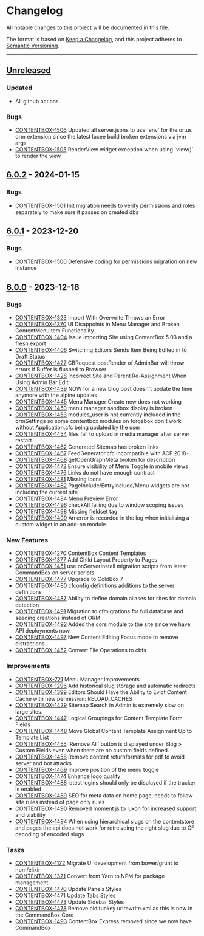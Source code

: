 # Changelog

All notable changes to this project will be documented in this file.

The format is based on [Keep a Changelog](https://keepachangelog.com/en/1.0.0/),
and this project adheres to [Semantic Versioning](https://semver.org/spec/v2.0.0.html).

* * *

## [Unreleased]

### Updated

- All github actions

### Bugs

- [CONTENTBOX-1506](https://ortussolutions.atlassian.net/browse/CONTENTBOX-1506) Updated all server.jsons to use \`env\` for the ortus orm extension since the latest lucee build broken extensions via jvm args
- [CONTENTBOX-1505](https://ortussolutions.atlassian.net/browse/CONTENTBOX-1505) RenderView widget exception when using \`view\(\)\` to render the view

## [6.0.2] - 2024-01-15

### Bugs

-   [CONTENTBOX-1501](https://ortussolutions.atlassian.net/browse/CONTENTBOX-1501) Init migration needs to verify permissions and roles separately to make sure it passes on created dbs

## [6.0.1] - 2023-12-20

### Bugs

-   [CONTENTBOX-1500](https://ortussolutions.atlassian.net/browse/CONTENTBOX-1500) Defensive coding for permissions migration on new instance

## [6.0.0] - 2023-12-18

### Bugs

-   [CONTENTBOX-1323](https://ortussolutions.atlassian.net/browse/CONTENTBOX-1323) Import With Overwrite Throws an Error
-   [CONTENTBOX-1370](https://ortussolutions.atlassian.net/browse/CONTENTBOX-1370) UI Disappoints in Menu Manager and Broken ContentMenuItem Functionality
-   [CONTENTBOX-1404](https://ortussolutions.atlassian.net/browse/CONTENTBOX-1404) Issue Importing Site using ContentBox 5.03 and a fresh export
-   [CONTENTBOX-1406](https://ortussolutions.atlassian.net/browse/CONTENTBOX-1406) Switching Editors Sends Item Being Edited in to Draft Status
-   [CONTENTBOX-1427](https://ortussolutions.atlassian.net/browse/CONTENTBOX-1427) CBRequest postRender of AdminBar will throw errors if Buffer is flushed to Browser
-   [CONTENTBOX-1428](https://ortussolutions.atlassian.net/browse/CONTENTBOX-1428) Incorrect Site and Parent Re-Assignment When Using Admin Bar Edit
-   [CONTENTBOX-1439](https://ortussolutions.atlassian.net/browse/CONTENTBOX-1439) NOW for a new blog post doesn't update the time anymore with the alpine updates
-   [CONTENTBOX-1445](https://ortussolutions.atlassian.net/browse/CONTENTBOX-1445) Menu Manager Create new does not working
-   [CONTENTBOX-1450](https://ortussolutions.atlassian.net/browse/CONTENTBOX-1450) menu manager sandbox display is broken
-   [CONTENTBOX-1453](https://ortussolutions.atlassian.net/browse/CONTENTBOX-1453) modules_user is not currently included in the ormSettings so some contentbox modules on forgebox don't work without Application.cfc being updated by the user
-   [CONTENTBOX-1454](https://ortussolutions.atlassian.net/browse/CONTENTBOX-1454) files fail to upload in media manager after server restart
-   [CONTENTBOX-1462](https://ortussolutions.atlassian.net/browse/CONTENTBOX-1462) Generated Sitemap has broken links
-   [CONTENTBOX-1467](https://ortussolutions.atlassian.net/browse/CONTENTBOX-1467) FeedGenerator.cfc Incompatible with ACF 2018+
-   [CONTENTBOX-1468](https://ortussolutions.atlassian.net/browse/CONTENTBOX-1468) getOpenGraphMeta broken for description
-   [CONTENTBOX-1472](https://ortussolutions.atlassian.net/browse/CONTENTBOX-1472) Ensure visibility of Menu Toggle in mobile views
-   [CONTENTBOX-1476](https://ortussolutions.atlassian.net/browse/CONTENTBOX-1476) Links do not have enough contrast
-   [CONTENTBOX-1481](https://ortussolutions.atlassian.net/browse/CONTENTBOX-1481) Missing Icons
-   [CONTENTBOX-1482](https://ortussolutions.atlassian.net/browse/CONTENTBOX-1482) PageInclude/EntryInclude/Menu widgets are not including the current site
-   [CONTENTBOX-1484](https://ortussolutions.atlassian.net/browse/CONTENTBOX-1484) Menu Preview Error
-   [CONTENTBOX-1496](https://ortussolutions.atlassian.net/browse/CONTENTBOX-1496) checkAll failing due to window scoping issues
-   [CONTENTBOX-1498](https://ortussolutions.atlassian.net/browse/CONTENTBOX-1498) Missing fieldset tag
-   [CONTENTBOX-1499](https://ortussolutions.atlassian.net/browse/CONTENTBOX-1499) An error is recorded in the log when initialising a custom widget in an add-on module

### New Features

-   [CONTENTBOX-1270](https://ortussolutions.atlassian.net/browse/CONTENTBOX-1270) ContentBox Content Templates
-   [CONTENTBOX-1377](https://ortussolutions.atlassian.net/browse/CONTENTBOX-1377) Add Child Layout Property to Pages
-   [CONTENTBOX-1451](https://ortussolutions.atlassian.net/browse/CONTENTBOX-1451) use onServerInstall migration scripts from latest CommandBox on server scripts
-   [CONTENTBOX-1477](https://ortussolutions.atlassian.net/browse/CONTENTBOX-1477) Upgrade to ColdBox 7
-   [CONTENTBOX-1480](https://ortussolutions.atlassian.net/browse/CONTENTBOX-1480) cfconfig definitions additions to the server definitions
-   [CONTENTBOX-1487](https://ortussolutions.atlassian.net/browse/CONTENTBOX-1487) Ability to define domain aliases for sites for domain detection
-   [CONTENTBOX-1491](https://ortussolutions.atlassian.net/browse/CONTENTBOX-1491) Migration to cfmigrations for full database and seeding creations instead of ORM
-   [CONTENTBOX-1492](https://ortussolutions.atlassian.net/browse/CONTENTBOX-1492) Added the cors module to the site since we have API deployments now
-   [CONTENTBOX-1497](https://ortussolutions.atlassian.net/browse/CONTENTBOX-1497) New Content Editing Focus mode to remove distractions
-   [CONTENTBOX-1452](https://ortussolutions.atlassian.net/browse/CONTENTBOX-1452) Convert File Operations to cbfs

### Improvements

-   [CONTENTBOX-721](https://ortussolutions.atlassian.net/browse/CONTENTBOX-721) Menu Manager Improvements
-   [CONTENTBOX-1296](https://ortussolutions.atlassian.net/browse/CONTENTBOX-1296) Add historical slug storage and automatic redirects
-   [CONTENTBOX-1399](https://ortussolutions.atlassian.net/browse/CONTENTBOX-1399) Editors Should Have the Ability to Evict Content Cache with new permission: RELOAD_CACHES
-   [CONTENTBOX-1429](https://ortussolutions.atlassian.net/browse/CONTENTBOX-1429) Sitemap Search in Admin is extremely slow on large sites.
-   [CONTENTBOX-1447](https://ortussolutions.atlassian.net/browse/CONTENTBOX-1447) Logical Groupings for Content Template Form Fields
-   [CONTENTBOX-1448](https://ortussolutions.atlassian.net/browse/CONTENTBOX-1448) Move Global Content Template Assignment Up to Template List
-   [CONTENTBOX-1455](https://ortussolutions.atlassian.net/browse/CONTENTBOX-1455) 'Remove All' button is displayed under Blog > Custom Fields even when there are no custom fields defined.
-   [CONTENTBOX-1458](https://ortussolutions.atlassian.net/browse/CONTENTBOX-1458) Remove content returnformats for pdf to avoid server and bot attacks
-   [CONTENTBOX-1469](https://ortussolutions.atlassian.net/browse/CONTENTBOX-1469) Improve position of the menu toggle
-   [CONTENTBOX-1474](https://ortussolutions.atlassian.net/browse/CONTENTBOX-1474) Enhance logo quality
-   [CONTENTBOX-1488](https://ortussolutions.atlassian.net/browse/CONTENTBOX-1488) latest logins should only be displayed if the tracker is enabled
-   [CONTENTBOX-1489](https://ortussolutions.atlassian.net/browse/CONTENTBOX-1489) SEO for meta data on home page, needs to follow site rules instead of page only rules
-   [CONTENTBOX-1490](https://ortussolutions.atlassian.net/browse/CONTENTBOX-1490) Removed moment js to luxon for increased support and viability
-   [CONTENTBOX-1494](https://ortussolutions.atlassian.net/browse/CONTENTBOX-1494) When using hierarchical slugs on the contentstore and pages the api does not work for retreiveing the right slug due to CF decoding of encoded slugs

### Tasks

-   [CONTENTBOX-1172](https://ortussolutions.atlassian.net/browse/CONTENTBOX-1172) Migrate UI development from bower/grunt to npm/elixir
-   [CONTENTBOX-1321](https://ortussolutions.atlassian.net/browse/CONTENTBOX-1321) Convert from Yarn to NPM for package management
-   [CONTENTBOX-1470](https://ortussolutions.atlassian.net/browse/CONTENTBOX-1470) Update Panels Styles
-   [CONTENTBOX-1471](https://ortussolutions.atlassian.net/browse/CONTENTBOX-1471) Update Tabs Styles
-   [CONTENTBOX-1473](https://ortussolutions.atlassian.net/browse/CONTENTBOX-1473) Update Sidebar Styles
-   [CONTENTBOX-1478](https://ortussolutions.atlassian.net/browse/CONTENTBOX-1478) Remove old tuckey urlrewrite.xml as this is now in the CommandBox Core
-   [CONTENTBOX-1493](https://ortussolutions.atlassian.net/browse/CONTENTBOX-1493) ContentBox Express removed since we now have CommandBox

[Unreleased]: https://github.com/Ortus-Solutions/ContentBox/compare/v6.0.2...HEAD

[6.0.2]: https://github.com/Ortus-Solutions/ContentBox/compare/v6.0.1...v6.0.2

[6.0.1]: https://github.com/Ortus-Solutions/ContentBox/compare/v6.0.0...v6.0.1

[6.0.0]: https://github.com/Ortus-Solutions/ContentBox/compare/71a6cf9852fa15afd7732da947c2738f9fc7d844...v6.0.0
